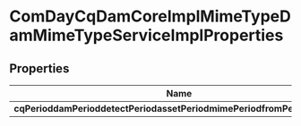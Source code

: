 
# ComDayCqDamCoreImplMimeTypeDamMimeTypeServiceImplProperties

## Properties
Name | Type | Description | Notes
------------ | ------------- | ------------- | -------------
**cqPerioddamPerioddetectPeriodassetPeriodmimePeriodfromPeriodcontent** | [**ConfigNodePropertyBoolean**](ConfigNodePropertyBoolean.md) |  |  [optional]



